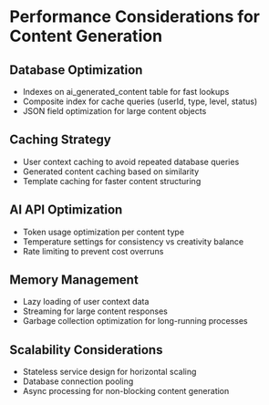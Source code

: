 # Performance Considerations for Content Generation

## Database Optimization
- Indexes on ai_generated_content table for fast lookups
- Composite index for cache queries (userId, type, level, status)
- JSON field optimization for large content objects

## Caching Strategy
- User context caching to avoid repeated database queries
- Generated content caching based on similarity
- Template caching for faster content structuring

## AI API Optimization
- Token usage optimization per content type
- Temperature settings for consistency vs creativity balance
- Rate limiting to prevent cost overruns

## Memory Management
- Lazy loading of user context data
- Streaming for large content responses
- Garbage collection optimization for long-running processes

## Scalability Considerations
- Stateless service design for horizontal scaling
- Database connection pooling
- Async processing for non-blocking content generation
